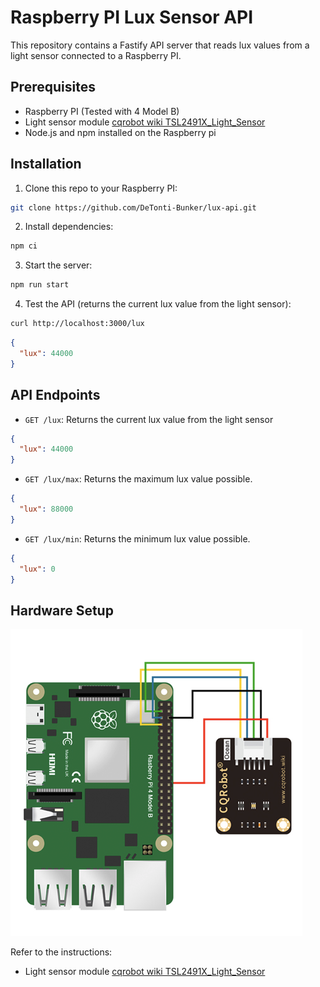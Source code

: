 # Raspberry PI Lux Sensor API

This repository contains a Fastify API server that reads lux values from a light sensor connected to a Raspberry PI.

## Prerequisites

- Raspberry PI (Tested with 4 Model B)
- Light sensor module [cqrobot wiki TSL2491X_Light_Sensor](http://www.cqrobot.wiki/index.php/TSL2591X_Light_Sensor)
- Node.js and npm installed on the Raspberry pi

## Installation

1. Clone this repo to your Raspberry PI:

```bash
git clone https://github.com/DeTonti-Bunker/lux-api.git
```

2. Install dependencies:

```bash
npm ci
```

3. Start the server:

```bash
npm run start
```

4. Test the API (returns the current lux value from the light sensor):

```bash
curl http://localhost:3000/lux
```

```json
{
  "lux": 44000
}
```

## API Endpoints

- `GET /lux`: Returns the current lux value from the light sensor

```json
{
  "lux": 44000
}
```

- `GET /lux/max`: Returns the maximum lux value possible.

```json
{
  "lux": 88000
}
```

- `GET /lux/min`: Returns the minimum lux value possible.

```json
{
  "lux": 0
}
```

## Hardware Setup

![Sensor Wiring](./images/TSL25911-73.png)

Refer to the instructions:

- Light sensor module [cqrobot wiki TSL2491X_Light_Sensor](http://www.cqrobot.wiki/index.php/TSL2591X_Light_Sensor)
